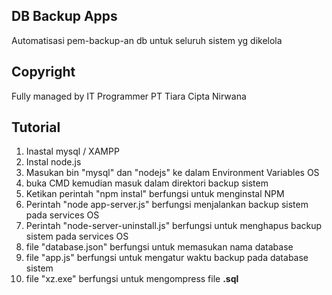## DB Backup Apps
Automatisasi pem-backup-an db untuk seluruh sistem yg dikelola

## Copyright
Fully managed by IT Programmer PT Tiara Cipta Nirwana

## Tutorial
1. Inastal mysql / XAMPP
2. Instal node.js
3. Masukan bin "mysql" dan "nodejs" ke dalam Environment Variables OS 
4. buka CMD kemudian masuk dalam direktori backup sistem
5. Ketikan perintah "npm instal" berfungsi untuk menginstal NPM
6. Perintah "node app-server.js" berfungsi menjalankan backup sistem pada services OS
7. Perintah "node-server-uninstall.js" berfungsi untuk menghapus backup sistem pada services OS
8. file "database.json" berfungsi untuk memasukan nama database
9. file "app.js" berfungsi untuk mengatur waktu backup pada database sistem
10. file "xz.exe" berfungsi untuk mengompress file **.sql**
